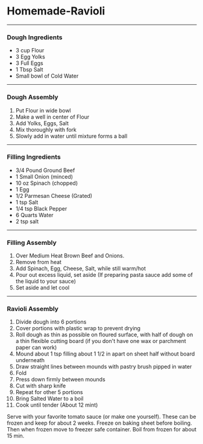 # Homemade-Ravioli
---
### Dough Ingredients
- 3 cup Flour
- 3 Egg Yolks
- 3 Full Eggs
- 1 Tbsp Salt
- Small bowl of Cold Water

---
### Dough Assembly
1) Put Flour in wide bowl
2) Make a well in center of Flour
3) Add Yolks, Eggs, Salt
4) Mix thoroughly with fork
5) Slowly add in water until mixture forms a ball

---
### Filling Ingredients
- 3/4 Pound Ground Beef
- 1 Small Onion (minced)
- 10 oz Spinach (chopped)
- 1 Egg
- 1/2 Parmesan Cheese (Grated)
- 1 tsp Salt
- 1/4 tsp Black Pepper
- 6 Quarts Water
- 2 tsp salt

---
### Filling Assembly
1) Over Medium Heat Brown Beef and Onions. 
2) Remove from heat
3) Add Spinach, Egg, Cheese, Salt, while still warm/hot
4) Pour out excess liquid, set aside (If preparing pasta sauce add some of the liquid to your sauce)
5) Set aside and let cool

---
### Ravioli Assembly
1) Divide dough into 6 portions
2) Cover portions with plastic wrap to prevent drying
3) Roll dough as thin as possible on floured surface, with half of dough on a thin flexible cutting board (if you don't have one wax or parchment paper can work)
4) Mound about 1 tsp filling about 1 1/2 in apart on sheet half without board underneath
5) Draw straight lines between mounds with pastry brush pipped in water
6) Fold
7) Press down firmly between mounds
8) Cut with sharp knife
9) Repeat for other 5 portions
10) Bring Salted Water to a boil
11) Cook until tender (About 12 mint)

Serve with your favorite tomato sauce (or make one yourself). These can be frozen and keep for about 2 weeks. Freeze on baking sheet before boiling. Then when frozen move to freezer safe container. Boil from frozen for about 15 min.
